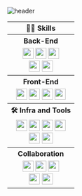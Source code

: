 <!-- Header -->

![header](https://capsule-render.vercel.app/api?type=venom)




<!-- Body -->


 <table align="center">                      <!-- 기술스텍 테이블 -->
  
  <!--백엔드-->
  
  <tr>
   <th>🧑‍💻 Skills</th>
  </tr>
  
  <tr>
   <th> Back-End </th>
  </tr>
  
  <tr>
    <td align="center">
     <img src="https://img.shields.io/badge/Java-f3b348?style=flat-square&logo=&logoColor=white" height=25px />
     <img src="https://img.shields.io/badge/SpringBoot-6DB33F?style=flat-square&logo=SpringBoot&logoColor=white" height=25px />
     <img src="https://img.shields.io/badge/Spring Security-6DB33F?style=flat-square&logo=Spring Security&logoColor=white" height=25px />
     <br/>
     <img src="https://img.shields.io/badge/JWT-97979A?style=flat-square&logo=&logoColor=white" height=25px />
     <img src="https://img.shields.io/badge/redis-%23DD0031.svg?style=for-the-badge&logo=redis&logoColor=white" height=25px />
        </td>

  </tr>

  
  <!--프론트엔드-->
  <tr>       
   <th >
    Front-End
   </th>
  </tr>
  <tr>
    <td align="center">
     <img src="https://img.shields.io/badge/JavaScript-F7DF1E?style=flat-square&logo=JavaScript&logoColor=white" height=25px />
     <img src="https://img.shields.io/badge/HTML-E34F26?style=flat-square&logo=HTML5&logoColor=white" height=25px />
     <img src="https://img.shields.io/badge/CSS3-1572B6?style=flat-square&logo=CSS3&logoColor=white" height=25px />
     <img src="https://img.shields.io/badge/Bootstrap-7952B3?style=flat-square&logo=Bootstrap&logoColor=white" height=25px />
   </td>
  </tr>

<!-- 인프라 & 툴-->
<tr>
   <th>🛠️ Infra and Tools</th>
</tr>
  <tr>
   <td align="center">
     <img src="https://img.shields.io/badge/aws-232F3E.svg?&style=for-the-badge&logo=amazonaws&logoColor=white" height=25px />
     <img src="https://img.shields.io/badge/Docker-2496ED?style=flat-square&logo=Docker&logoColor=white" height=25px />
     <img src="https://img.shields.io/badge/git-F05032.svg?&style=for-the-badge&logo=git&logoColor=white" height=25px>
     <img src="https://img.shields.io/badge/vscode-007ACC.svg?&style=for-the-badge&logo=visualstudiocode&logoColor=white" height=25px>
    <br/>
    <img src="https://img.shields.io/badge/eclipse-2C2255.svg?&style=for-the-badge&logo=eclipseide&logoColor=white" height=25px>
     <img src="https://img.shields.io/badge/IntelliJ-000000?style=flat-square&logo=intellijidea&logoColor=white" height=25px />
   </td>
  </tr>
  
  <!--협업-->  
  <tr>
   <th>
    Collaboration
   </th>
  </tr>
  <tr>
   <td align="center">
     <img src="https://img.shields.io/badge/GitHub-181717?style=flat-square&logo=GitHub&logoColor=white" height=25px />
     <img src="https://img.shields.io/badge/Postman-FF6C37?style=flat-square&logo=Postman&logoColor=white" height=25px />
     <img src="https://img.shields.io/badge/Slack-4A154B?style=flat-square&logo=Slack&logoColor=white" height=25px />
    <br/>
     <img src="https://img.shields.io/badge/Discord-5865F2?style=flat-square&logo=Discord&logoColor=white" height=25px />
     <img src="https://img.shields.io/badge/Notion-000000?style=flat-square&logo=Notion&logoColor=white" height=25px />
    </td>
  </tr>
</table>

</br>



